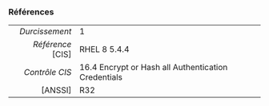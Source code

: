### Références

|                 |    |
|----------------:|:---|
|   *Durcissement*| 1 |
|*Référence* [CIS]| RHEL 8 5.4.4 |
|   *Contrôle CIS*| 16.4 Encrypt or Hash all Authentication Credentials |
|          [ANSSI]| R32 |

